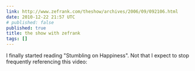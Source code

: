 ```yaml
---
link: http://www.zefrank.com/theshow/archives/2006/09/092106.html
date: 2010-12-22 21:57 UTC
# published: false
published: true
title: the show with zefrank
tags: []
---
```


I finally started reading "Stumbling on Happiness". Not that I expect to stop frequently referencing this video:
